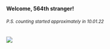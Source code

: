 #### Welcome, 564th stranger!

###### <sup>P.S. counting started approximately in 10.01.22</sup>

<img src="https://kraftwerk28.pp.ua/vcnt.png"></img>
